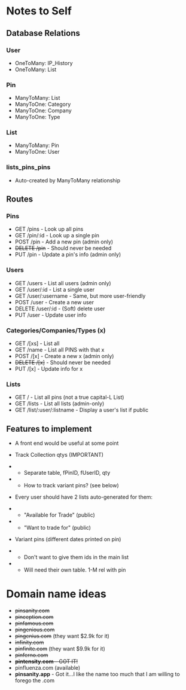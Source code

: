 # Notes to Self

## Database Relations
### User
- OneToMany: IP_History
- OneToMany: List

### Pin
- ManyToMany: List
- ManyToOne: Category
- ManyToOne: Company
- ManyToOne: Type

### List
- ManyToMany: Pin
- ManyToOne: User

### lists_pins_pins
- Auto-created by ManyToMany relationship


## Routes

### Pins
- GET /pins - Look up all pins
- GET /pin/:id - Look up a single pin
- POST /pin - Add a new pin (admin only)
- ~~DELETE /pin~~ - Should never be needed
- PUT /pin - Update a pin's info (admin only)

### Users
- GET /users - List all users (admin only)
- GET /user/:id - List a single user
- GET /user/:username - Same, but more user-friendly
- POST /user - Create a new user
- DELETE /user/:id - (Soft) delete user
- PUT /user - Update user info

### Categories/Companies/Types (x)
- GET /[xs] - List all
- GET /name - List all PINS with that x
- POST /[x] - Create a new x (admin only)
- ~~DELETE /[x]~~ - Should never be needed
- PUT /[x] - Update info for x

### Lists
- GET / - List all pins (not a true capital-L List)
- GET /lists - List all lists (admin-only)
- GET /list/:user/:listname - Display a user's list if public


## Features to implement
- A front end would be useful at some point

- Track Collection qtys (IMPORTANT)
- - Separate table, fPinID, fUserID, qty
- - How to track variant pins? (see below)

- Every user should have 2 lists auto-generated for them:
- - "Available for Trade" (public)
- - "Want to trade for" (public)

- Variant pins (different dates printed on pin)
- - Don't want to give them ids in the main list
- - Will need their own table. 1-M rel with pin



# Domain name ideas
* ~~pinsanity.com~~
* ~~pinception.com~~
* ~~pinfamous.com~~
* ~~pingenious.com~~
* ~~pingenius.com~~ (they want $2.9k for it)
* ~~infinity.com~~
* ~~pinfinite.com~~ (they want $9.9k for it)
* ~~pinferno.com~~
* ~~**pintensity.com** - GOT IT!~~
* pinfluenza.com (available)
* **pinsanity.app** - Got it...I like the name too much that I am willing to forego the .com
